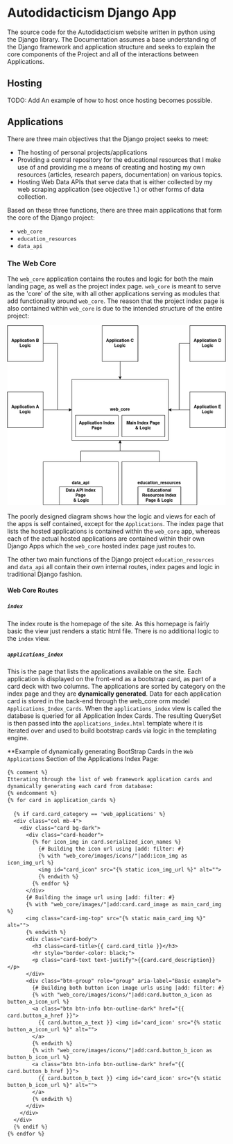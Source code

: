 # Autodidacticism Django App
The source code for the Autodidacticism website written in python using the Django library. The Documentation assumes a base understanding of the Django framework and application structure and seeks to explain the core components of the Project and all of the interactions between Applications.

## Hosting
TODO: Add An example of how to host once hosting becomes possible.

## Applications
There are three main objectives that the Django project seeks to meet:
* The hosting of personal projects/applications
* Providing a central repository for the educational resources that I make use of and providing me a means of creating and hosting my own resources (articles, research papers, documentation) on various topics.
* Hosting Web Data APIs that serve data that is either collected by my web scraping application (see objective 1.) or other forms of data collection.

Based on these three functions, there are three main applications that form the core of the Django project:
* `web_core`
* `education_resources`
* `data_api`

### The Web Core
The `web_core` application contains the routes and logic for both the main landing page, as well as the project index page. `web_core` is meant to serve as the 'core' of the site, with all other applications serving as modules that add functionality around `web_core`. The reason that the project index page is also contained within `web_core` is due to the intended structure of the entire project:

![IMAGE NOT FOUND](https://github.com/MatthewTe/autodidacticism_django_app/blob/master/resources/Django%20Application%20Diagram.png)

The poorly designed diagram shows how the logic and views for each of the apps is self contained, except for the `Applications`. The index page that lists the hosted applications is contained within the `web_core` app, whereas each of the actual hosted applications are contained within their own Django Apps which the `web_core` hosted index page just routes to.

The other two main functions of the Django project `education_resources` and `data_api` all contain their own internal routes, index pages and logic in traditional Django fashion.

#### Web Core Routes

##### `index`
The index route is the homepage of the site. As this homepage is fairly basic the view just renders a static html file. There is no additional logic to the `index` view.

##### `applications_index`
This is the page that lists the applications available on the site. Each application is displayed on the front-end as a bootstrap card, as part of a card deck with two columns. The applications are sorted by category on the index page and they are **dynamically generated**. Data for each application card is stored in the back-end through the web_core orm model `Applications_Index_Cards`. When the `applications_index` view is called the database is queried for all Application Index Cards. The resulting QuerySet is then passed into the `applications_index.html` template where it is iterated over and used to build bootstrap cards via logic in the templating engine.

**Example of dynamically generating BootStrap Cards in the `Web Applications` Section of the Applications Index Page:
```
{% comment %}
Itterating through the list of web framework application cards and dynamically generating each card from database:
{% endcomment %}
{% for card in application_cards %}

  {% if card.card_category == 'web_applications' %}
  <div class="col mb-4">
    <div class="card bg-dark">
      <div class="card-header">
        {% for icon_img in card.serialized_icon_names %}
          {# Building the icon url using |add: filter: #}
          {% with "web_core/images/icons/"|add:icon_img as icon_img_url %}
          <img id="card_icon" src="{% static icon_img_url %}" alt="">
          {% endwith %}
        {% endfor %}
      </div>
      {# Building the image url using |add: filter: #}
      {% with "web_core/images/"|add:card.card_image as main_card_img %}
      <img class="card-img-top" src="{% static main_card_img %}" alt="">
      {% endwith %}
      <div class="card-body">
        <h3 class=card-title>{{ card.card_title }}</h3>
        <hr style="border-color: black;">
        <p class="card-text text-justify">{{card.card_description}}</p>
      </div>
      <div class="btn-group" role="group" aria-label="Basic example">
        {# Building both button icon image urls using |add: filter: #}
        {% with "web_core/images/icons/"|add:card.button_a_icon as button_a_icon_url %}
        <a class="btn btn-info btn-outline-dark" href="{{ card.button_a_href }}">
          {{ card.button_a_text }} <img id='card_icon' src="{% static button_a_icon_url %}" alt="">
        </a>
        {% endwith %}
        {% with "web_core/images/icons/"|add:card.button_b_icon as button_b_icon_url %}
        <a class="btn btn-info btn-outline-dark" href="{{ card.button_b_href }}">
          {{ card.button_b_text }} <img id='card_icon' src="{% static button_b_icon_url %}" alt="">
        </a>
        {% endwith %}
      </div>
    </div>
  </div>
  {% endif %}
{% endfor %}
```

